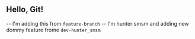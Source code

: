 ## Hello, Git!

-- I'm adding this from `feature-branch`
-- I'm hunter smsm and adding new dommy feature frome `dev-hunter_smsm`